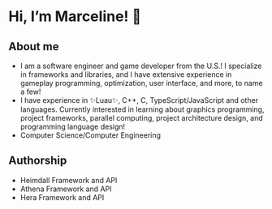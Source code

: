 # Hi, I’m Marceline! 💞
## About me
- I am a software engineer and game developer from the U.S.! I specialize in frameworks and libraries, and I have extensive experience in gameplay programming, optimization, user interface, and more, to name a few!
- I have experience in ✨Luau✨, C++, C, TypeScript/JavaScript and other languages. Currently interested in learning about graphics programming, project frameworks, parallel computing, project architecture design, and programming language design!
- Computer Science/Computer Engineering
## Authorship
- Heimdall Framework and API
- Athena Framework and API
- Hera Framework and API
